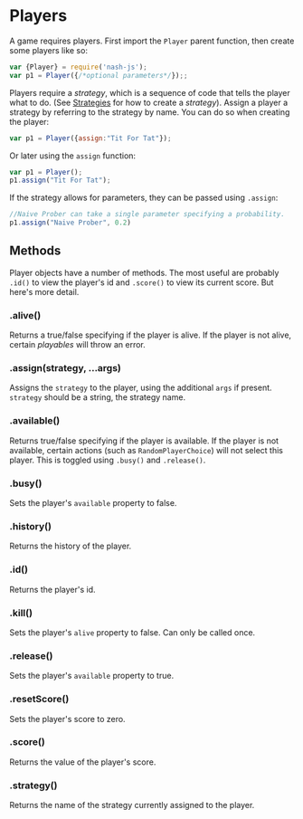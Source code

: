 # Players

A game requires players. First import the `Player` parent function, then create some players like so:

```javascript
var {Player} = require('nash-js');
var p1 = Player({/*optional parameters*/});;
```

Players require a *strategy*, which is a sequence of code that tells the player what to do. (See [Strategies](./strategies.md) for how to create a *strategy*). Assign a player a strategy by referring to the strategy by name. You can do so when creating the player:
```javascript
var p1 = Player({assign:"Tit For Tat"});
```
Or later using the `assign` function:
```javascript
var p1 = Player();
p1.assign("Tit For Tat");
```

If the strategy allows for parameters, they can be passed using `.assign`:
```js
//Naive Prober can take a single parameter specifying a probability.
p1.assign("Naive Prober", 0.2)
```

## Methods

Player objects have a number of methods. The most useful are probably `.id()` to view the player's id and `.score()` to view its current score. But here's more detail.

### .alive()

Returns a true/false specifying if the player is alive. If the player is not alive, certain _playables_ will throw an error.

### .assign(strategy, ...args)

Assigns the `strategy` to the player, using the additional `args` if present. `strategy` should be a string, the strategy name.

### .available()

Returns true/false specifying if the player is available. If the player is not available, certain actions (such as `RandomPlayerChoice`) will not select this player. This is toggled using `.busy()` and `.release()`.

### .busy()

Sets the player's `available` property to false.

### .history()

Returns the history of the player.

### .id()

Returns the player's id.

### .kill()

Sets the player's `alive` property to false. Can only be called once.

### .release()

Sets the player's `available` property to true.

### .resetScore()

Sets the player's score to zero.

### .score()

Returns the value of the player's score.

### .strategy()

Returns the name of the strategy currently assigned to the player.
